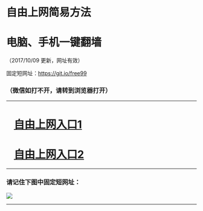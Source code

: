 ﻿# 自由上网简易方法

# 电脑、手机一键翻墙

（2017/10/09 更新，网址有效）

固定短网址：https://git.io/free99

### （微信如打不开，请转到浏览器打开）


***





# &nbsp;&nbsp; <a href="http://ft115523525.fwq-tz-1001.info/fwqtz01.html?t=100900116431 " target="_blank">自由上网入口1</a>
# &nbsp;&nbsp; <a href="http://ft2910427312.fwq-tz-1002.info/fwqtz02.html?t=100900130677 " target="_blank">自由上网入口2</a>
***

### 请记住下图中固定短网址：

<img src="https://s3-us-west-2.amazonaws.com/fwq-1001/yjfq-20170905okok.png" /> 


***

